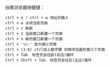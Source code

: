 谷歌浏览器快捷键：

    ctrl + e / ctrl + w 地址栏输入
    ctrl + w 关闭当前页面
    ctrl + r 刷新
    ctrl + t 当前窗口新建一个页面
    ctrl + n 新的窗口新建一个页面
    ctrl + '+/-' 放大缩小页面
    ctrl + (1-8) ctrl加上数字键 切换浏览器的第几个页面
    Ctrl + Tab  标签页会往前(右边)循环
    Ctrl + Shift + Tab  标签页会往后(左边)循环

